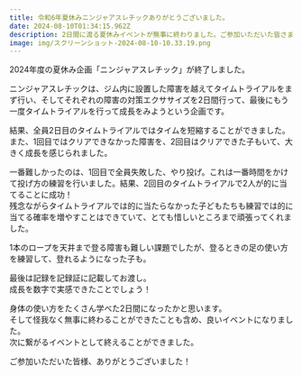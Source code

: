 ```yaml
---
title: 令和6年夏休みニンジャアスレチックありがとうございました。
date: 2024-08-10T01:34:15.962Z
description: 2日間に渡る夏休みイベントが無事に終わりました。ご参加いただいた皆さま、お疲れ様＆ありがとうございました。
image: img/スクリーンショット-2024-08-10-10.33.19.png
---
```

2024年度の夏休み企画「ニンジャアスレチック」が終了しました。

ニンジャアスレチックは、ジム内に設置した障害を越えてタイムトライアルをまず行い、そしてそれぞれの障害の対策エクササイズを2日間行って、最後にもう一度タイムトライアルを行って成長をみようという企画です。

結果、全員2日目のタイムトライアルではタイムを短縮することができました。\
また、1回目ではクリアできなかった障害を、2回目はクリアできた子もいて、大きく成長を感じられました。

一番難しかったのは、1回目で全員失敗した、やり投げ。これは一番時間をかけて投げ方の練習を行いました。結果、2回目のタイムトライアルで2人が的に当てることに成功！\
残念ながらタイムトライアルでは的に当たらなかった子どもたちも練習では的に当てる確率を増やすことはできていて、とても惜しいところまで頑張ってくれました。

1本のロープを天井まで登る障害も難しい課題でしたが、登るときの足の使い方を練習して、登れるようになった子も。

最後は記録を記録証に記載してお渡し。\
成長を数字で実感できたことでしょう！

身体の使い方をたくさん学べた2日間になったかと思います。\
そして怪我なく無事に終わることができたことも含め、良いイベントになりました。\
次に繋がるイベントとして終えることができました。

ご参加いただいた皆様、ありがとうございました！